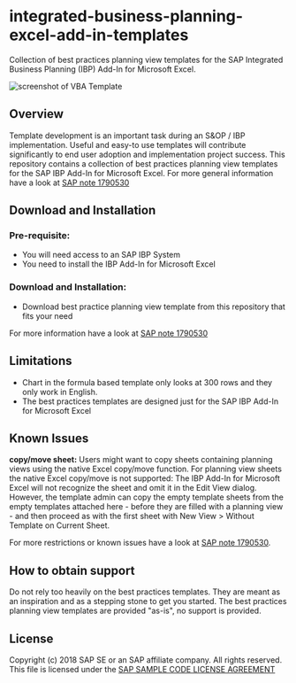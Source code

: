 # integrated-business-planning-excel-add-in-templates
Collection of best practices planning view templates for the SAP Integrated Business Planning (IBP) Add-In for Microsoft Excel.

![screenshot of VBA Template](https://github.com/SAP/integrated-business-planning-excel-add-in-templates/blob/master/media/screenshot.png "screenshot of a VBA Template")

## Overview
Template development is an important task during an S&OP / IBP implementation. Useful and easy-to use templates will contribute significantly to end user adoption and implementation project success. This repository contains a collection of best practices planning view templates for the SAP IBP Add-In for Microsoft Excel.
For more general information have a look at [SAP note 1790530](https://launchpad.support.sap.com/#/notes/1790530)

## Download and Installation

### Pre-requisite:
* You will need access to an SAP IBP System
* You need to install the IBP Add-In for Microsoft Excel

### Download and Installation:
* Download best practice planning view template from this repository that fits your need

For more information have a look at [SAP note 1790530](https://launchpad.support.sap.com/#/notes/1790530)

## Limitations
* Chart in the formula based template only looks at 300 rows and they only work in English.
* The best practices templates are designed just for the SAP IBP Add-In for Microsoft Excel

## Known Issues
**copy/move sheet:**
Users might want to copy sheets containing planning views using the native Excel copy/move function. For planning view sheets the native Excel copy/move is not supported: The IBP Add-In for Microsoft Excel will not recognize the sheet and omit it in the Edit View dialog. However, the template admin can copy the empty template sheets from the empty templates attached here - before they are filled with a planning view - and then proceed as with the first sheet with New View > Without Template on Current Sheet.

For more restrictions or known issues have a look at [SAP note 1790530](https://launchpad.support.sap.com/#/notes/1790530).

## How to obtain support
Do not rely too heavily on the best practices templates. They are meant as an inspiration and as a stepping stone to get you started.
The best practices planning view templates are provided "as-is", no support is provided.

## License
Copyright (c) 2018 SAP SE or an SAP affiliate company. All rights reserved.
This file is licensed under the [SAP SAMPLE CODE LICENSE AGREEMENT](https://github.com/SAP/integrated-business-planning-excel-add-in-templates/blob/master/LICENSE)
